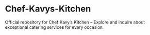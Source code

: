 # Chef-Kavys-Kitchen
Official repository for Chef Kavy’s Kitchen – Explore and inquire about exceptional catering services for every occasion.
